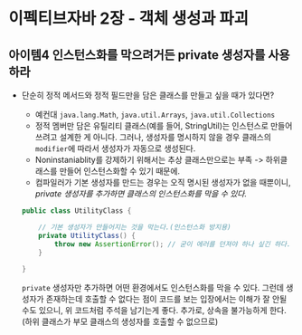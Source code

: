 # 이펙티브자바 2장 - 객체 생성과 파괴

## 아이템4 인스턴스화를 막으려거든 private 생성자를 사용하라

* 단순히 정적 메서드와 정적 필드만을 담은 클래스를 만들고 싶을 때가 있다면?
    + 예컨대 `java.lang.Math`, `java.util.Arrays`, `java.util.Collections`
    + 정적 멤버만 담은 유틸리티 클래스(예를 들어, StringUtil)는 인스턴스로 만들어 쓰려고 설계한 게 아니다. 그러나, 생성자를 명시하지 않을 경우 클래스의 `modifier`에 따라서 생성자가 자동으로 생성된다.
    + Noninstaniablity를 강제하기 위해서는 추상 클래스만으로는 부족 -> 하위클래스를 만들어 인스턴스화할 수 있기 때문에.
    + 컴파일러가 기본 생성자를 만드는 경우는 오직 명시된 생성자가 없을 때뿐이니, *private 생성자를 추가하면 클래스의 인스턴스화를 막을 수 있다.*   
    ```java
    public class UtilityClass {

        // 기본 생성자가 만들어지는 것을 막는다.(인스턴스화 방지용)
        private UtilityClass() {
            throw new AssertionError(); // 굳이 에러를 던져야 하나 싶긴 하다.
        }
        
    }

    
    ```

    `private` 생성자만 추가하면 어떤 환경에서도 인스턴스화를 막을 수 있다. 그런데 생성자가 존재하는데 호출할 수 없다는 점이 코드를 보는 입장에서는 이해가 잘 안될 수도 있으니, 위 코드처럼 주석을 남기는게 좋다. 추가로, 상속을 불가능하게 한다.(하위 클래스가 부모 클래스의 생성자를 호출할 수 없으므로) 

